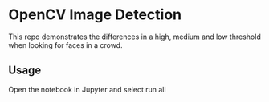 # OpenCV Image Detection

This repo demonstrates the differences in a high, medium and low threshold when looking for faces in a crowd.

## Usage

Open the notebook in Jupyter and select run all
